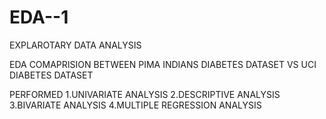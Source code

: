 # EDA--1
EXPLAROTARY DATA ANALYSIS

 EDA COMAPRISION BETWEEN PIMA INDIANS DIABETES DATASET VS UCI DIABETES DATASET
 
 PERFORMED
 1.UNIVARIATE ANALYSIS
 2.DESCRIPTIVE ANALYSIS
 3.BIVARIATE ANALYSIS
 4.MULTIPLE REGRESSION ANALYSIS
 
